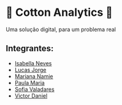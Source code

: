 # 🌱 Cotton Analytics 🌱
 Uma solução digital, para um problema real

## Integrantes: 
- <a href = "https://github.com/isabellaneves10">Isabella Neves</a>
- <a href = "https://github.com/lucasjorge02">Lucas Jorge</a>
- <a href = "https://github.com/MarianaNamie">Mariana Namie</a>
- <a href = "https://github.com/PaulaMariaPires">Paula Maria</a>
- <a href = "https://github.com/SofiVBastos">Sofia Valadares</a>
- <a href = "https://github.com/10340314">Victor Daniel</a>
